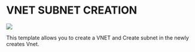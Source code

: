 # VNET SUBNET CREATION

<a href="json" target="_blank">
    <img src="http://azuredeploy.net/deploybutton.png"/>
</a>


This template allows you to create a VNET and Create subnet in the newly creates Vnet.
